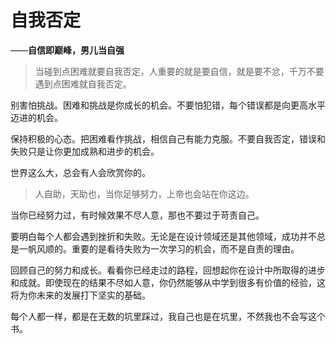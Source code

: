 # 自我否定

——**自信即巅峰，男儿当自强**

>当碰到点困难就要自我否定，人重要的就是要自信，就是要不忿，千万不要遇到点困难就自我否定。

别害怕挑战。困难和挑战是你成长的机会。不要怕犯错，每个错误都是向更高水平迈进的机会。

保持积极的心态。把困难看作挑战，相信自己有能力克服。不要自我否定，错误和失败只是让你更加成熟和进步的机会。

世界这么大，总会有人会欣赏你的。

>人自助，天助也，当你足够努力，上帝也会站在你这边。

当你已经努力过，有时候效果不尽人意，那也不要过于苛责自己。

要明白每个人都会遇到挫折和失败。无论是在设计领域还是其他领域，成功并不总是一帆风顺的。重要的是看待失败为一次学习的机会，而不是自责的理由。

回顾自己的努力和成长。看看你已经走过的路程，回想起你在设计中所取得的进步和成就。即使现在的结果不尽如人意，你仍然能够从中学到很多有价值的经验，这将为你未来的发展打下坚实的基础。

每个人都一样，都是在无数的坑里踩过，我自己也是在坑里，不然我也不会写这个书。

